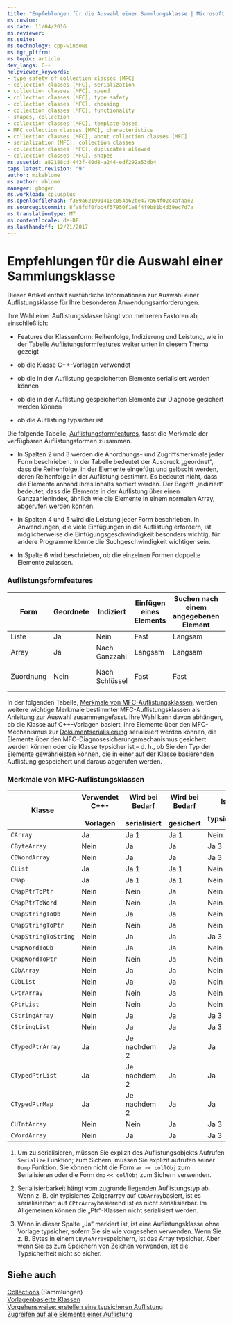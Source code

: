 ```yaml
---
title: "Empfehlungen für die Auswahl einer Sammlungsklasse | Microsoft Docs"
ms.custom: 
ms.date: 11/04/2016
ms.reviewer: 
ms.suite: 
ms.technology: cpp-windows
ms.tgt_pltfrm: 
ms.topic: article
dev_langs: C++
helpviewer_keywords:
- type safety of collection classes [MFC]
- collection classes [MFC], serialization
- collection classes [MFC], speed
- collection classes [MFC], type safety
- collection classes [MFC], choosing
- collection classes [MFC], functionality
- shapes, collection
- collection classes [MFC], template-based
- MFC collection classes [MFC], characteristics
- collection classes [MFC], about collection classes [MFC]
- serialization [MFC], collection classes
- collection classes [MFC], duplicates allowed
- collection classes [MFC], shapes
ms.assetid: a82188cd-443f-40d8-a244-edf292a53db4
caps.latest.revision: "9"
author: mikeblome
ms.author: mblome
manager: ghogen
ms.workload: cplusplus
ms.openlocfilehash: f389a621991418c054b62be477a64f02c4afaae2
ms.sourcegitcommit: 8fa8fdf0fbb4f57950f1e8f4f9b81b4d39ec7d7a
ms.translationtype: MT
ms.contentlocale: de-DE
ms.lasthandoff: 12/21/2017
---
```

# <a name="recommendations-for-choosing-a-collection-class"></a>Empfehlungen für die Auswahl einer Sammlungsklasse
Dieser Artikel enthält ausführliche Informationen zur Auswahl einer Auflistungsklasse für Ihre besonderen Anwendungsanforderungen.  
  
 Ihre Wahl einer Auflistungsklasse hängt von mehreren Faktoren ab, einschließlich:  
  
-   Features der Klassenform: Reihenfolge, Indizierung und Leistung, wie in der Tabelle [Auflistungsformfeatures](#_core_collection_shape_features) weiter unten in diesem Thema gezeigt  
  
-   ob die Klasse C++-Vorlagen verwendet  
  
-   ob die in der Auflistung gespeicherten Elemente serialisiert werden können  
  
-   ob die in der Auflistung gespeicherten Elemente zur Diagnose gesichert werden können  
  
-   ob die Auflistung typsicher ist  
  
 Die folgende Tabelle, [Auflistungsformfeatures](#_core_collection_shape_features), fasst die Merkmale der verfügbaren Auflistungsformen zusammen.  
  
-   In Spalten 2 und 3 werden die Anordnungs- und Zugriffsmerkmale jeder Form beschrieben. In der Tabelle bedeutet der Ausdruck „geordnet“, dass die Reihenfolge, in der Elemente eingefügt und gelöscht werden, deren Reihenfolge in der Auflistung bestimmt. Es bedeutet nicht, dass die Elemente anhand ihres Inhalts sortiert werden. Der Begriff „indiziert“ bedeutet, dass die Elemente in der Auflistung über einen Ganzzahlenindex, ähnlich wie die Elemente in einem normalen Array, abgerufen werden können.  
  
-   In Spalten 4 und 5 wird die Leistung jeder Form beschrieben. In Anwendungen, die viele Einfügungen in die Auflistung erfordern, ist möglicherweise die Einfügungsgeschwindigkeit besonders wichtig; für andere Programme könnte die Suchgeschwindigkeit wichtiger sein.  
  
-   In Spalte 6 wird beschrieben, ob die einzelnen Formen doppelte Elemente zulassen.  
  
### <a name="_core_collection_shape_features"></a>  Auflistungsformfeatures  
  
|Form|Geordnete|Indiziert|Einfügen eines Elements|Suchen nach einem angegebenen Element|Doppelte Elemente|  
|-----------|--------------|--------------|-----------------------|----------------------------------|-------------------------|  
|Liste|Ja|Nein|Fast|Langsam|Ja|  
|Array|Ja|Nach Ganzzahl|Langsam|Langsam|Ja|  
|Zuordnung|Nein|Nach Schlüssel|Fast|Fast|Nein (Schlüssel) Ja (Werte)|  
  
 In der folgenden Tabelle, [Merkmale von MFC-Auflistungsklassen](#_core_characteristics_of_mfc_collection_classes), werden weitere wichtige Merkmale bestimmter MFC-Auflistungsklassen als Anleitung zur Auswahl zusammengefasst. Ihre Wahl kann davon abhängen, ob die Klasse auf C++-Vorlagen basiert, ihre Elemente über den MFC-Mechanismus zur [Dokumentserialisierung](../mfc/serialization-in-mfc.md) serialisiert werden können, die Elemente über den MFC-Diagnosesicherungsmechanismus gesichert werden können oder die Klasse typsicher ist – d. h., ob Sie den Typ der Elemente gewährleisten können, die in einer auf der Klasse basierenden Auflistung gespeichert und daraus abgerufen werden.  
  
### <a name="_core_characteristics_of_mfc_collection_classes"></a>  Merkmale von MFC-Auflistungsklassen  
  
|Klasse|Verwendet C++-<br /><br /> Vorlagen|Wird bei Bedarf<br /><br /> serialisiert|Wird bei Bedarf<br /><br /> gesichert|Is<br /><br /> typsicher|  
|-----------|------------------------------|---------------------------|-----------------------|-----------------------|  
|`CArray`|Ja|Ja 1|Ja 1|Nein|  
|`CByteArray`|Nein|Ja|Ja|Ja 3|  
|`CDWordArray`|Nein|Ja|Ja|Ja 3|  
|`CList`|Ja|Ja 1|Ja 1|Nein|  
|`CMap`|Ja|Ja 1|Ja 1|Nein|  
|`CMapPtrToPtr`|Nein|Nein|Ja|Nein|  
|`CMapPtrToWord`|Nein|Nein|Ja|Nein|  
|`CMapStringToOb`|Nein|Ja|Ja|Nein|  
|`CMapStringToPtr`|Nein|Nein|Ja|Nein|  
|`CMapStringToString`|Nein|Ja|Ja|Ja 3|  
|`CMapWordToOb`|Nein|Ja|Ja|Nein|  
|`CMapWordToPtr`|Nein|Nein|Ja|Nein|  
|`CObArray`|Nein|Ja|Ja|Nein|  
|`CObList`|Nein|Ja|Ja|Nein|  
|`CPtrArray`|Nein|Nein|Ja|Nein|  
|`CPtrList`|Nein|Nein|Ja|Nein|  
|`CStringArray`|Nein|Ja|Ja|Ja 3|  
|`CStringList`|Nein|Ja|Ja|Ja 3|  
|`CTypedPtrArray`|Ja|Je nachdem 2|Ja|Ja|  
|`CTypedPtrList`|Ja|Je nachdem 2|Ja|Ja|  
|`CTypedPtrMap`|Ja|Je nachdem 2|Ja|Ja|  
|`CUIntArray`|Nein|Nein|Ja|Ja 3|  
|`CWordArray`|Nein|Ja|Ja|Ja 3|  
  
 1. Um zu serialisieren, müssen Sie explizit des Auflistungsobjekts Aufrufen `Serialize` Funktion; zum Sichern, müssen Sie explizit aufrufen seiner `Dump` Funktion. Sie können nicht die Form `ar << collObj` zum Serialisieren oder die Form `dmp` `<< collObj` zum Sichern verwenden.  
  
 2. Serialisierbarkeit hängt vom zugrunde liegenden Auflistungstyp ab. Wenn z. B. ein typisiertes Zeigerarray auf `CObArray`basiert, ist es serialisierbar; auf `CPtrArray`basierend ist es nicht serialisierbar. Im Allgemeinen können die „Ptr“-Klassen nicht serialisiert werden.  
  
 3. Wenn in dieser Spalte „Ja“ markiert ist, ist eine Auflistungsklasse ohne Vorlage typsicher, sofern Sie sie wie vorgesehen verwenden. Wenn Sie z. B. Bytes in einem `CByteArray`speichern, ist das Array typsicher. Aber wenn Sie es zum Speichern von Zeichen verwenden, ist die Typsicherheit nicht so sicher.  
  
## <a name="see-also"></a>Siehe auch  
 [Collections](../mfc/collections.md)  (Sammlungen)  
 [Vorlagenbasierte Klassen](../mfc/template-based-classes.md)   
 [Vorgehensweise: erstellen eine typsicheren Auflistung](../mfc/how-to-make-a-type-safe-collection.md)   
 [Zugreifen auf alle Elemente einer Auflistung](../mfc/accessing-all-members-of-a-collection.md)

